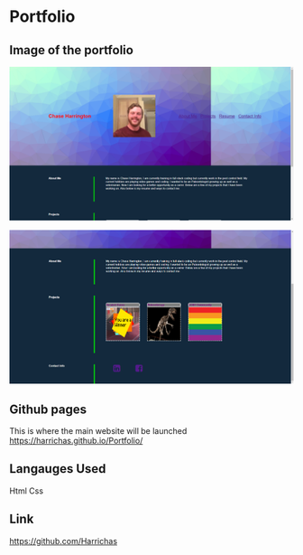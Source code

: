 # Portfolio


## Image of the portfolio
![Screenshot of the porfolio](./images/Screenshot-1.png)

![Other screenshot](./images/Screenshot-2.png)
## Github pages 
This is where the main website will be launched 
https://harrichas.github.io/Portfolio/
## Langauges Used
Html
Css
## Link
https://github.com/Harrichas

